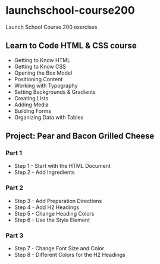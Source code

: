 # launchschool-course200
Launch School Course 200 exercises

## Learn to Code HTML & CSS course
- Getting to Know HTML
- Getting to Know CSS
- Opening the Box Model
- Positioning Content
- Working with Typography
- Setting Backgrounds & Gradients
- Creating Lists
- Adding Media
- Building Forms
- Organizing Data with Tables

## Project: Pear and Bacon Grilled Cheese

### Part 1
- Step 1 - Start with the HTML Document
- Step 2 - Add Ingredients

### Part 2
- Step 3 - Add Preparation Directions
- Step 4 - Add H2 Headings
- Step 5 - Change Heading Colors
- Step 6 - Use the Style Element

### Part 3
- Step 7 - Change Font Size and Color
- Step 8 - Different Colors for the H2 Headings